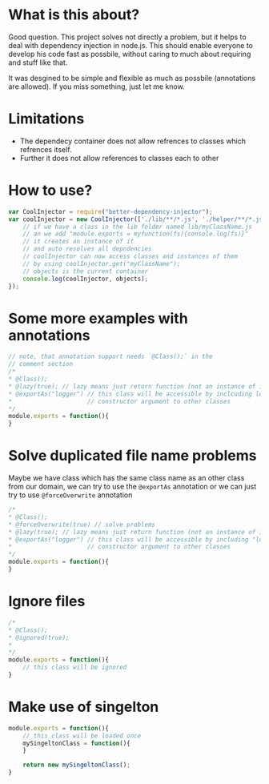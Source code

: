 What is this about?
===
Good question. This project solves not directly a problem, but it helps to deal with 
dependency injection in node.js. This should enable everyone to develop his code fast
as possbile, without caring to much about requiring and stuff like that.


It was desgined to be simple and flexible as much as possbile (annotations are allowed). If you miss something, just let me know.

Limitations
====
* The dependecy container does not allow refrences to classes which refrences itself.
* Further it does not allow references to classes each to other

How to use?
===
```javascript
var CoolInjector = require("better-dependency-injector");
var coolInjector = new CoolInjector(['./lib/**/*.js', './helper/**/*.js'], function(err, objects){
    // if we have a class in the lib folder named lib/myClassName.js
    // an we add "module.exports = myfunction(fs){console.log(fs)}"
    // it creates an instance of it
    // and auto resolves all depndencies
    // coolInjector can now access classes and instances of them     
    // by using coolInjector.get("myClassName");
    // objects is the current container
	console.log(coolInjector, objects);
});
```

Some more examples with annotations
==
```javascript
// note, that annotation support needs `@Class();` in the
// comment section
/*
* @Class();
* @lazy(true); // lazy means just return function (not an instance of it)
* @exportAs("logger") // this class will be accessible by inclcuding logger as 
*                     // constructor argument to other classes
*/
module.exports = function(){
}
```

Solve duplicated file name problems
===
Maybe we have class which has the same class name as an other class from our domain,
we can try to use the `@exportAs` annotation or we can just try to use `@forceOverwrite` annotation
```javascript
/*
* @Class();
* @forceOverwrite(true) // solve problems
* @lazy(true); // lazy means just return function (not an instance of it)
* @exportAs("logger") // this class will be accessible by including "logger" as 
*                     // constructor argument to other classes
*/
module.exports = function(){
}
```

Ignore files
===
```javascript
/*
* @Class();
* @ignored(true); 
*
*/
module.exports = function(){
	// this class will be ignored
}
```


Make use of singelton
===
```javascript
module.exports = function(){
	// this class will be loaded once
	mySingeltonClass = function(){
	}

	return new mySingeltonClass();
}
```




